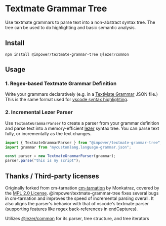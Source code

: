 # Textmate Grammar Tree

Use textmate grammars to parse text into a non-abstract syntax tree.
The tree can be used to do highlighting and basic semantic analysis.

## Install

```
npm install @impower/textmate-grammar-tree @lezer/common
```

## Usage

### 1. Regex-based Textmate Grammar Definition

Write your grammars declaratively (e.g. in a [TextMate Grammar](https://macromates.com/manual/en/language_grammars) JSON file.)
This is the same format used for [vscode syntax highlighting](https://code.visualstudio.com/api/language-extensions/syntax-highlight-guide).

### 2. Incremental Lezer Parser

Use `TextmateGrammarParser` to create a parser from your grammar definition and parse text into a memory-efficient [lezer](https://lezer.codemirror.net/) syntax tree. You can parse text fully, or incrementally as the text changes.

```typescript
import { TextmateGrammarParser } from "@impower/textmate-grammar-tree";
import grammar from "mycustomlang.language-grammar.json";

const parser = new TextmateGrammarParser(grammar);
parser.parse("this is my script");
```

## Thanks / Third-party licenses

Originally forked from cm-tarnation [cm-tarnation](https://github.com/Monkatraz/cm-tarnation) by Monkatraz, covered by the [MPL 2.0 License](https://github.com/Monkatraz/cm-tarnation/blob/master/LICENSE).
@impower/textmate-grammar-tree fixes several bugs in cm-tarnation and improves the speed of incremental parsing overall. It also aligns the parser's behavior with that of vscode's textmate parser (supporting features like regex back-references in endCaptures).

Utilizes [@lezer/common](https://lezer.codemirror.net/) for its parser, tree structure, and tree iterators
